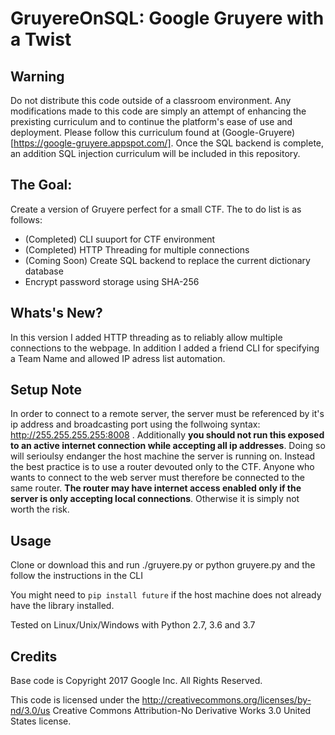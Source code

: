 # GruyereOnSQL: Google Gruyere with a Twist

## Warning
Do not distribute this code outside of a classroom environment. Any modifications made to this code are simply an attempt of enhancing the prexisting curriculum and to continue the platform's ease of use and deployment. Please follow this curriculum found at (Google-Gruyere)[https://google-gruyere.appspot.com/]. Once the SQL backend is complete, an addition SQL injection curriculum will be included in this repository.

## The Goal:
Create a version of Gruyere perfect for a small CTF. The to do list is as follows:

- (Completed) CLI suuport for CTF environment
- (Completed) HTTP Threading for multiple connections 
- (Coming Soon) Create SQL backend to replace the current dictionary database
- Encrypt password storage using SHA-256 

## Whats's New?
In this version I added HTTP threading as to reliably allow multiple connections to the webpage. 
In addition I added a friend CLI for specifying a Team Name and allowed IP adress list automation.

## Setup Note 
In order to connect to a remote server, the server must be referenced by it's ip address and broadcasting port using the follwoing syntax: http://255.255.255.255:8008 . Additionally **you should not run this exposed to an active internet connection while accepting all ip addresses**. Doing so will serioulsy endanger the host machine the server is running on. Instead the best practice is to use a router devouted only to the CTF. Anyone who wants to connect to the web server must therefore be connected to the same router. **The router may have internet access enabled only if the server is only accepting local connections**. Otherwise it is simply not worth the risk.

## Usage 

Clone or download this and run ./gruyere.py or python gruyere.py and the follow the instructions in the CLI

You might need to `pip install future` if the host machine does not already have the library installed.

Tested on Linux/Unix/Windows with Python 2.7, 3.6 and 3.7

## Credits
Base code is Copyright 2017 Google Inc. All Rights Reserved.

This code is licensed under the http://creativecommons.org/licenses/by-nd/3.0/us
Creative Commons Attribution-No Derivative Works 3.0 United States license.